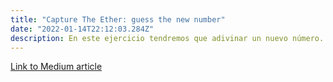 ```yaml
---
title: "Capture The Ether: guess the new number"
date: "2022-01-14T22:12:03.284Z"
description: En este ejercicio tendremos que adivinar un nuevo número.
---
```


[Link to Medium article](https://coinsbench.com/capture-the-ether-guess-the-new-number-fa8df008023c)
<!-- 
Capture The Ether: guess the new number
In this challenge we need to guess a new number with some similar characteristics to the previous one: the answer is the keccak256hash of the blockhash of the previous block and a timestamp, all casted to a uint8.


In that last challenge the answer was created when deploying the contract (with the constructor) and remained constant as it was recorded in the blockchain. We just had to find the information that was missing and then call the guess function.

This time, there’s a catch! That integer is not created with the constructor, but at the same time as the guess function is called. So, until we do so, there’s no answer whatsoever.

How can we guess that number, then? Should we try and anticipate the block number, maybe pay a high gas fee so that our contract gets prioritised and follow closely the unix time counter to try and hit the timestamp? That sounds pretty hard and probably a waste of a lot of ether.

There’s a better solution for this, for which we will need to create a new contract to interact with the challenge.

For the anxious, here’s the code i’ve written to do so:


First of all, there’s an interface in order to call the challenge contract.

When deploying the GuessTheNumberSolver contract, we must specify the challenge’s address so that the interface connects to it.

I’ve also added the owner variable and assigned it to the msg.sender (the EOA that deployed the contract). Doing this gives us the possibility of establishing limits to the execution of the functions that we decide. In this case i’ve included a require statement to the solve function so that only the owner may execute it. This function in particular is critical because it moves ether between contracts, so it must be protected.

Going back to our challenge, as we’re not going to actually guess the number, how can we call the function? What parameter can we send with it? We know it’s a uint8 type variable, but how can we predict the two pieces of information (block number and timestamp) that will determine what that uint8 will be?

Remember that when defining a variable, we do not necessarily need to explicitly define the value. That value may be the result of an arithmetic operation (if it’s an integer) or some other value casted into the type we want.

In fact, there’s one clear example of this in the challenge:

uint8 answer = uint8(keccak256(block.blockhash(block.number - 1), now));
So what if we send that same variable?

That’s what happens on line 21 and 22. We define the variable in the same way that is in the challenge and we send it when calling the guess function.

That way, both answer variables will be assigned at the same time and therefore the result will be the same.

Some things to add:

There are differences in the syntax because i’m using solidity compiler ^0.8.0 and the challenge is using version ^0.4.21.
The transferfunctionality which i’ve added in the solvefunction is very important if you don’t want your ether to be locked inside this new contract.
Other way of doing this is creating a new withdraw() function and including that line there to be executed only when calling it, but that’s just creating a new manual step.
We need to add the receive() function, otherwise the transaction will fail as our contract won’t be able to receive the ether.

That’s it! On the next article we’ll solve the Predict the future challenge.
 -->
